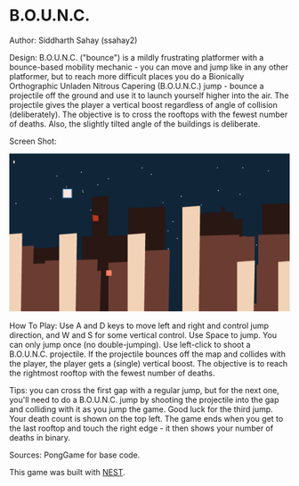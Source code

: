 # B.O.U.N.C.

Author: Siddharth Sahay (ssahay2)

Design: B.O.U.N.C. ("bounce") is a mildly frustrating platformer with a bounce-based mobility mechanic - you can move and jump like in any other platformer, but to reach more difficult places you do a Bionically Orthographic Unladen Nitrous Capering (B.O.U.N.C.) jump - bounce a projectile off the ground and use it to launch yourself higher into the air. The projectile gives the player a vertical boost regardless of angle of collision (deliberately). The objective is to cross the rooftops with the fewest number of deaths. Also, the slightly tilted angle of the buildings is deliberate.

Screen Shot:

![Screen Shot](screenshot.png)

How To Play: Use A and D keys to move left and right and control jump direction, and W and S for some vertical control. Use Space to jump. You can only jump once (no double-jumping). Use left-click to shoot a B.O.U.N.C. projectile. If the projectile bounces off the map and collides with the player, the player gets a (single) vertical boost. The objective is to reach the rightmost rooftop with the fewest number of deaths.

Tips: you can cross the first gap with a regular jump, but for the next one, you'll need to do a B.O.U.N.C. jump by shooting the projectile into the gap and colliding with it as you jump the game. Good luck for the third jump. Your death count is shown on the top left. The game ends when you get to the last rooftop and touch the right edge - it then shows your number of deaths in binary. 

Sources: PongGame for base code.

This game was built with [NEST](NEST.md).
